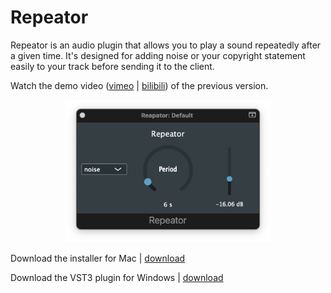# Repeator

Repeator is an audio plugin that allows you to play a sound repeatedly after a given time. It's designed for adding noise or your copyright statement easily to your track before sending it to the client.

Watch the demo video ([vimeo](https://vimeo.com/727250430) | [bilibili](https://www.bilibili.com/video/BV1oY4y1E7NP?spm_id_from=333.999.0.0)) of the previous version.


<p align="center">
  <img src="https://raw.githubusercontent.com/likelian/Repeator/main/Images/RepeatorAULogic.png" width=65%/>
</p>

Download the installer for Mac | [download](https://github.com/likelian/Repeator/raw/main/Distribution/Repeator/build/Repeator.pkg)

Download the VST3 plugin for Windows | [download](https://github.com/likelian/Repeator/raw/main/Distribution/Repeator.vst3.zip)
